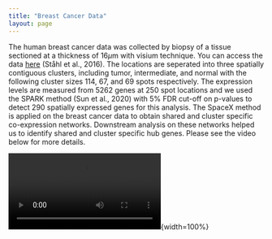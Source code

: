 ```yaml
---
title: "Breast Cancer Data"
layout: page
---
```


The human breast cancer data was collected by biopsy of a tissue sectioned at a thickness of $16\mu$m with visium technique. You can access the data [here](https://github.com/bayesrx/SpaceX/tree/main/data) (Ståhl et al., 2016). The locations are seperated into three spatially contiguous clusters, including tumor, intermediate, and normal with the following cluster sizes 114, 67, and 69 spots respectively. The expression levels are measured from $5262$ genes at $250$ spot locations and we used the SPARK method (Sun et al., 2020) with $5\%$ FDR cut-off on p-values to detect $290$ spatially expressed genes for this analysis. The SpaceX method is applied on the breast cancer data to obtain shared and cluster specific co-expression networks. Downstream analysis on these networks helped us to identify shared and cluster specific hub genes. Please see the video below for more details.  


![](BC.mp4){width=100%}
